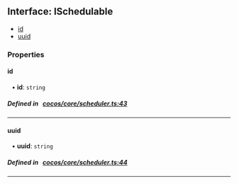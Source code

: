 ## Interface: ISchedulable

- [id](#id)
- [uuid](#uuid)

### Properties

#### id

<div style="margin-left: 10px;">


• **id**: ``string``

</div>


##### Defined in &nbsp;   [cocos/core/scheduler.ts:43](https://github.com/cocos-creator/engine/blob/c7bf6b8a9/cocos/core/scheduler.ts#L43)&nbsp;

___
#### uuid

<div style="margin-left: 10px;">


• **uuid**: ``string``

</div>


##### Defined in &nbsp;   [cocos/core/scheduler.ts:44](https://github.com/cocos-creator/engine/blob/c7bf6b8a9/cocos/core/scheduler.ts#L44)&nbsp;

___
